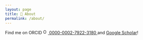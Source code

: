 ```yaml
---
layout: page
title: 🙋 About
permalink: /about/
---
```


Find me on ORCID <a href="https://orcid.org/0000-0002-7922-3180">
    <img alt="ORCID logo" src="https://info.orcid.org/wp-content/uploads/2019/11/orcid_16x16.png" width="16" height="16" />
    0000-0002-7922-3180
</a>
and [Google Scholar](https://scholar.google.es/citations?user=78SyVRAAAAAJ)!
